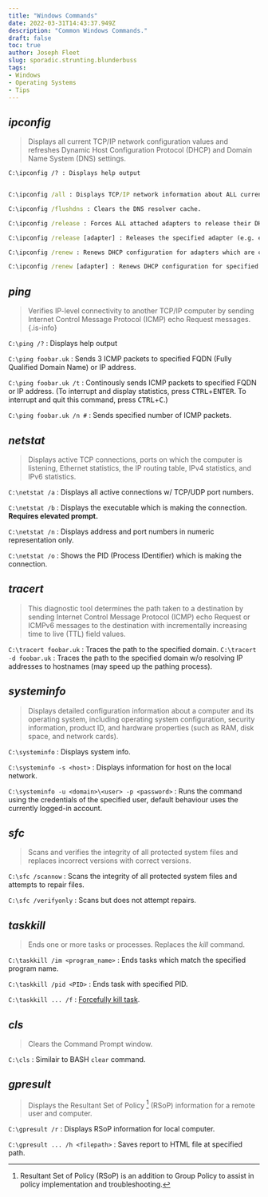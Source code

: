 ```yaml
---
title: "Windows Commands"
date: 2022-03-31T14:43:37.949Z
description: "Common Windows Commands."
draft: false
toc: true
author: Joseph Fleet
slug: sporadic.strunting.blunderbuss
tags:
- Windows
- Operating Systems
- Tips
---
```


## *ipconfig*
> Displays all current TCP/IP network configuration values and refreshes Dynamic Host Configuration Protocol (DHCP) and Domain Name System (DNS) settings.


```cmd
C:\ipconfig /? : Displays help output


C:\ipconfig /all : Displays TCP/IP network information about ALL current adapters.

C:\ipconfig /flushdns : Clears the DNS resolver cache.

C:\ipconfig /release : Forces ALL attached adapters to release their DHCP leases.

C:\ipconfig /release [adapter] : Releases the specified adapter (e.g. ethernet) DHCP lease.

C:\ipconfig /renew : Renews DHCP configuration for adapters which are configured with automatic IP configuration.

C:\ipconfig /renew [adapter] : Renews DHCP configuration for specified adapter.
```

## *ping*
> Verifies IP-level connectivity to another TCP/IP computer by sending Internet Control Message Protocol (ICMP) echo Request messages.
{.is-info}

`C:\ping /?` : Displays help output

`C:\ping foobar.uk` : Sends 3 ICMP packets to specified FQDN (Fully Qualified Domain Name) or IP address.

`C:\ping foobar.uk /t` : Continously sends ICMP packets to specified FQDN or IP address. (To interrupt and display statistics, press <kbd>CTRL</kbd>+<kbd>ENTER</kbd>. To interrupt and quit this command, press <kbd>CTRL</kbd>+<kbd>C</kbd>.)

`C:\ping foobar.uk /n #` : Sends specified number of ICMP packets.

## *netstat*
> Displays active TCP connections, ports on which the computer is listening, Ethernet statistics, the IP routing table, IPv4 statistics, and IPv6 statistics. 

`C:\netstat /a` : Displays all active connections w/ TCP/UDP port numbers.

`C:\netstat /b` : Displays the executable which is making the connection. **Requires elevated prompt.**

`C:\netstat /n` : Displays address and port numbers in numeric representation only.

`C:\netstat /o` : Shows the PID (Process IDentifier) which is making the connection.

## *tracert*
> This diagnostic tool determines the path taken to a destination by sending Internet Control Message Protocol (ICMP) echo Request or ICMPv6 messages to the destination with incrementally increasing time to live (TTL) field values. 

`C:\tracert foobar.uk` : Traces the path to the specified domain.
`C:\tracert -d foobar.uk` : Traces the path to the specified domain w/o resolving IP addresses to hostnames (may speed up the pathing process).

## *systeminfo*
> Displays detailed configuration information about a computer and its operating system, including operating system configuration, security information, product ID, and hardware properties (such as RAM, disk space, and network cards).

`C:\systeminfo` : Displays system info.

`C:\systeminfo -s <host>` : Displays information for host on the local network.

`C:\systeminfo -u <domain>\<user> -p <password>` : Runs the command using the credentials of the specified user, default behaviour uses the currently logged-in account. 

## *sfc*
> Scans and verifies the integrity of all protected system files and replaces incorrect versions with correct versions.

`C:\sfc /scannow` : Scans the integrity of all protected system files and attempts to repair files.

`C:\sfc /verifyonly` : Scans but does not attempt repairs.

## *taskkill*
> Ends one or more tasks or processes.
> Replaces the *kill* command.

`C:\taskkill /im <program_name>` : Ends tasks which match the specified program name.

`C:\taskkill /pid <PID>` : Ends task with specified PID.

`C:\taskkill ... /f` : [Forcefully kill task](https://i.kym-cdn.com/photos/images/original/001/578/173/f57.jpg).

## *cls*
> Clears the Command Prompt window.

`C:\cls` : Similair to BASH `clear` command.

## *gpresult*
> Displays the Resultant Set of Policy [^1] (RSoP) information for a remote user and computer.

`C:\gpresult /r` : Displays RSoP information for local computer.

`C:\gpresult ... /h <filepath>` : Saves report to HTML file at specified path.

[^1]: Resultant Set of Policy (RSoP) is an addition to Group Policy to assist in policy implementation and troubleshooting.

